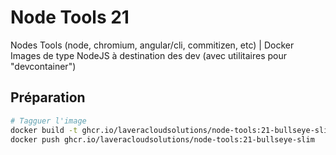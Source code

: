 # Node Tools 21

Nodes Tools (node, chromium, angular/cli, commitizen, etc) | Docker Images de type NodeJS à destination des dev (avec utilitaires pour "devcontainer")

## Préparation

```bash
# Tagguer l'image
docker build -t ghcr.io/laveracloudsolutions/node-tools:21-bullseye-slim .
docker push ghcr.io/laveracloudsolutions/node-tools:21-bullseye-slim
```
